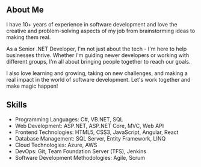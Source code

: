 ## About Me

I have 10+ years of experience in software development and love the creative and problem-solving aspects of my job from brainstorming ideas to making them real.

As a Senior .NET Developer, I'm not just about the tech - I'm here to help businesses thrive. Whether I'm guiding newer developers or working with different groups, I'm all about bringing people together to reach our goals.

I also love learning and growing, taking on new challenges, and making a real impact in the world of software development. Let's work together and make magic happen!

## Skills

- Programming Languages: C#, VB.NET, SQL
- Web Development: ASP.NET, ASP.NET Core, MVC, Web API
- Frontend Technologies: HTML5, CSS3, JavaScript, Angular, React
- Database Management: SQL Server, Entity Framework, LINQ
- Cloud Technologies: Azure, AWS
- DevOps: Git, Team Foundation Server (TFS), Jenkins
- Software Development Methodologies: Agile, Scrum
